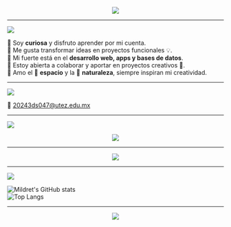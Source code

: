 <p align="center">
  <img src="https://readme-typing-svg.herokuapp.com?font=Fira+Code&size=30&duration=4000&pause=500&color=9A7DFA&center=true&vCenter=true&width=750&lines=🌙+Holaaa!%2C+soy+Mildret+Ventura;✨+Explorando+el+universo+del+código;🌿+Conectando+la+tecnología+con+la+naturaleza" />
</p>

---

<p align="left">
  <img src="https://readme-typing-svg.herokuapp.com?font=Fira+Code&size=22&duration=3500&pause=700&color=FF69B4&width=435&lines=🌌+Sobre+mí&repeat=false" />
</p>

🔹 Soy **curiosa** y disfruto aprender por mi cuenta.  
🔹 Me gusta transformar ideas en proyectos funcionales 💡.  
🔹 Mi fuerte está en el **desarrollo web, apps y bases de datos**.  
🔹 Estoy abierta a colaborar y aportar en proyectos creativos 🤝.  
🔹 Amo el 🌌 **espacio** y la 🌿 **naturaleza**, siempre inspiran mi creatividad.  

---

<p align="left">
  <img src="https://readme-typing-svg.herokuapp.com?font=Fira+Code&size=22&duration=3000&pause=800&color=7FFFD4&width=435&lines=📬+Contacto&repeat=false" />
</p>

📧 [20243ds047@utez.edu.mx](mailto:20243ds047@utez.edu.mx)  

---

<p align="left">
  <img src="https://readme-typing-svg.herokuapp.com?font=Fira+Code&size=22&duration=2500&pause=600&color=FFD700&width=435&lines=⚡+Pila+Tecnológica&repeat=false" />
</p>

<p align="center">
  <img src="https://readme-typing-svg.herokuapp.com?font=Fira+Code&size=20&duration=3500&pause=1000&color=00FF7F&center=true&vCenter=true&width=600&lines=C;C++;HTML;PHP;Python;JavaScript" />
</p>

---

<p align="center">
  <img src="https://skillicons.dev/icons?i=c,cpp,html,php,python,js" />
</p>

---

<p align="left">
  <img src="https://readme-typing-svg.herokuapp.com?font=Fira+Code&size=22&duration=2800&pause=900&color=00BFFF&width=435&lines=📊+Estadísticas&repeat=false" />
</p>

![Mildret's GitHub stats](https://github-readme-stats.vercel.app/api?username=Mildret-Ventura&show_icons=true&theme=radical)  
![Top Langs](https://github-readme-stats.vercel.app/api/top-langs/?username=Mildret-Ventura&layout=compact&theme=radical)  

---

<p align="center">
  <img src="https://readme-typing-svg.herokuapp.com?font=Fira+Code&size=24&duration=3500&pause=1000&color=BA55D3&center=true&vCenter=true&width=900&lines=✨+Gracias+por+visitar+mi+perfil;🌌+Aquí+cada+línea+de+código+cuenta+una+historia;🌿+El+universo+y+la+naturaleza+son+mi+inspiración" />
</p>
